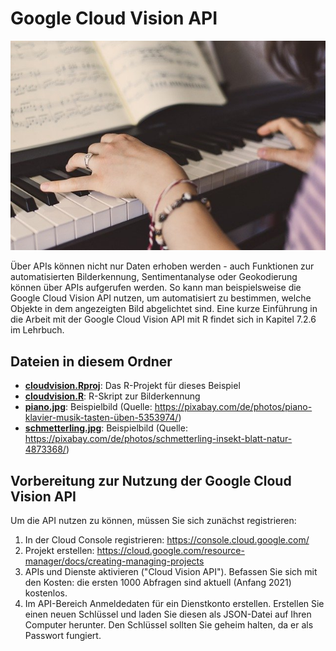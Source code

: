 # Google Cloud Vision API

![piano](piano.jpg)

Über APIs können nicht nur Daten erhoben werden - auch Funktionen zur automatisierten Bilderkennung, Sentimentanalyse oder Geokodierung können über APIs aufgerufen werden. So kann man beispielsweise die Google Cloud Vision API nutzen, um automatisiert zu bestimmen, welche Objekte in dem angezeigten Bild abgelichtet sind. Eine kurze Einführung in die Arbeit mit der Google Cloud Vision API mit R findet sich in Kapitel 7.2.6 im Lehrbuch.

## Dateien in diesem Ordner
- **[cloudvision.Rproj](cloudvision.Rproj)**: Das R-Projekt für dieses Beispiel
- **[cloudvision.R](cloudvision.R)**: R-Skript zur Bilderkennung
- **[piano.jpg](piano.jpg)**: Beispielbild (Quelle: https://pixabay.com/de/photos/piano-klavier-musik-tasten-üben-5353974/)
- **[schmetterling.jpg](schmetterling.jpg)**: Beispielbild (Quelle: https://pixabay.com/de/photos/schmetterling-insekt-blatt-natur-4873368/)

## Vorbereitung zur Nutzung der Google Cloud Vision API
Um die API nutzen zu können, müssen Sie sich zunächst registrieren:
1. In der Cloud Console registrieren: https://console.cloud.google.com/
2. Projekt erstellen: https://cloud.google.com/resource-manager/docs/creating-managing-projects
3. APIs und Dienste aktivieren ("Cloud Vision API"). Befassen Sie sich mit den Kosten: die ersten 1000 Abfragen sind aktuell (Anfang 2021) kostenlos.
4. Im API-Bereich Anmeldedaten für ein Dienstkonto erstellen. Erstellen Sie einen neuen Schlüssel und laden Sie diesen als JSON-Datei auf Ihren Computer herunter. Den Schlüssel sollten Sie geheim halten, da er als Passwort fungiert.
